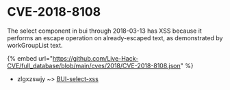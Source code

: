 # CVE-2018-8108

The select component in bui through 2018-03-13 has XSS because it performs an escape operation on already-escaped text, as demonstrated by workGroupList text.

{% embed url="https://github.com/Live-Hack-CVE/full_database/blob/main/cves/2018/CVE-2018-8108.json" %}


* zlgxzswjy ~> [BUI-select-xss](https://zeste.alice-snow.ru/2018/database/cve-2018-8108/bui-select-xss-zlgxzswjy)